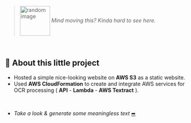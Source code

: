 > <img 
    src="https://drive.google.com/uc?id=16kQ1lb3n84dc5SIa6Kf3-yvs0_BPCkay" 
    alt="random image" 
    width="80px" 
    align="center" 
    style="vertical-align: middle;"
  /> 
  _Mind moving this? Kinda hard to see here._

<BR>

## 👀 About this little project
- Hosted a simple nice-looking website on __AWS S3__ as a static website.
- Used __AWS CloudFormation__ to create and integrate AWS services for OCR processing ( __API__ - __Lambda__ - __AWS Textract__ ).

<BR>

- _Take a look & generate some meaningless text_ [➦](http://ocr-light-website.s3-website-us-east-1.amazonaws.com)
